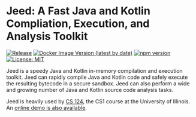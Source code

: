 # Jeed: A Fast Java and Kotlin Compliation, Execution, and Analysis Toolkit

[![Release](https://jitpack.io/v/cs125-illinois/jeed.svg)](https://jitpack.io/#cs125-illinois/jeed)
[![Docker Image Version (latest by date)](https://img.shields.io/docker/v/cs125/jeed?color=green&label=Docker&sort=date)](https://hub.docker.com/r/cs125/jeed/tags)
[![npm version](https://badge.fury.io/js/%40cs124%2Fjeed-react.svg)](https://badge.fury.io/js/%40cs124%2Fjeed-react)
[![License: MIT](https://img.shields.io/badge/License-MIT-yellow.svg)](https://opensource.org/licenses/MIT)

Jeed is a speedy Java and Kotlin in-memory compilation and execution toolkit.
Jeed can rapidly compile Java and Kotlin code and safely execute the resulting bytecode in a secure sandbox.
Jeed can also perform a wide and growing number of Java and Kotlin source code analysis tasks.

Jeed is heavily used by [CS 124](https://www.cs124.org), the CS1 course at the
University of Illinois.
An [online demo is also available](https://cs125-illinois.github.io/jeed/).
